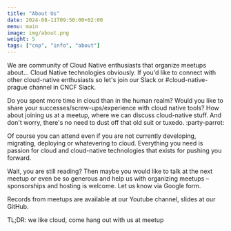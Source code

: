 ```yaml
---
title: "About Us"
date: 2024-08-11T09:50:00+02:00
menu: main
image: img/about.png
weight: 5
tags: ["cnp", "info", "about"]
---
```


We are community of Cloud Native enthusiasts that organize meetups about... Cloud Native technologies obviously. If you'd like to connect with other cloud-native enthusiasts so let's join our Slack or #cloud-native-prague channel in CNCF Slack.

Do you spent more time in cloud than in the human realm? Would you like to share your successes/screw-ups/experience with cloud native tools? How about joining us at a meetup, where we can discuss cloud-native stuff. And don't worry, there's no need to dust off that old suit or tuxedo. :party-parrot:

Of course you can attend even if you are not currently developing, migrating, deploying or whatevering to cloud. Everything you need is passion for cloud and cloud-native technologies that exists for pushing you forward.

Wait, you are still reading? Then maybe you would like to talk at the next meetup or even be so generous and help us with organizing meetups – sponsorships and hosting is welcome. Let us know via Google form.

Records from meetups are available at our Youtube channel, slides at our GitHub.

TL;DR: we like cloud, come hang out with us at meetup